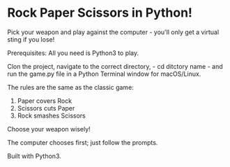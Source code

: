 # Rock Paper Scissors in Python!

Pick your weapon and play against the computer - you'll only get a virtual sting if you lose!

Prerequisites: All you need is Python3 to play.

Clon the project, navigate to the correct directory, - cd ditctory name - and run the game.py file in a Python Terminal window for macOS/Linux.

The rules are the same as the classic game:
1. Paper covers Rock
2. Scissors cuts Paper
3. Rock smashes Scissors

Choose your weapon wisely!

The computer chooses first; just follow the prompts.

Built with Python3.